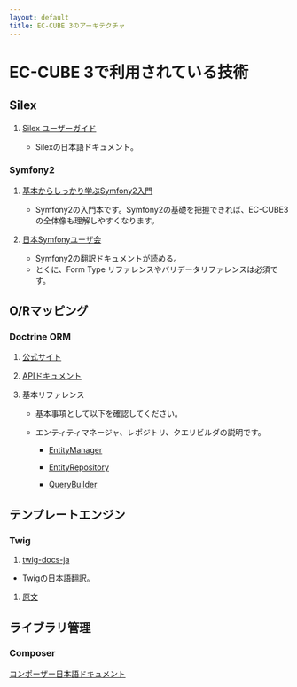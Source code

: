 ```yaml
---
layout: default
title: EC-CUBE 3のアーキテクチャ
---
```

<!--
---

## はじめに

### Symfony2 コンポーネント

- Symfony2の公式ページで、「Symfony2 コンポーネント」についての説明があります。


---

_“結局のところ、Symfony2 とはいったい何なのでしょうか？ **Symfony2 は、独立した 20 以上のライブラリの集合体で、それらの一つ一つは どんな PHP プロジェクトでも使用可能です。** それらを Symfony2 コンポーネントと呼んでいますが、どんな開発の場合でも、ほとんどすべてのシチュエーションで便利なものとなっています。 いくつか紹介しましょう。”_

[引用元 : スタンドアロンなツール: Symfony2 コンポーネント](http://docs.symfony.gr.jp/symfony2/book/http_fundamentals.html)

---

- 上記で「___Symfony2 は、独立した 20 以上のライブラリの集合体で、それらの一つ一つは どんな PHP プロジェクトでも使用可能です___」と表現されている通り、Symfony2とは独立したコンポーネントの集合体といえそうです。

では上記を踏まえて「Silex」、そして「EC-CUBE 3」との関係性を探ってみます。

### Symfony2 - 必須ではないコンポーネント = Silex?

では**「Silex」**とはなんでしょう?

- Silexの公式サイトを見るとイントロダクションの章の冒頭に以下の記述があります。

---

_“Silex は PHP 5.3 以上で動作する PHPマイクロフレームワークです。 **Symfony2 のコンポーネントと Pimple を利用して構築されており**、 Sinatra からもインスパイアされています。”_

[引用元: Silex公式サイト/イントロダクション (Introduction)](http://silex-users-jp.phper.jp/doc/html/intro.html)

---

- ここではSinatraはおいておきましょう、そこよりも強調表示した箇所に「_**Symfony2 のコンポーネントと** Pimple を利用して**構築**されており_」との記述がされています。

重要なヒントが記述されていますね。分かり易い様に、あえて間違った表現を行いますが、**「Silex」の基本構造は「Symfony2 のコンポーネント」**と捉える事ができます。

- 実際にSilexの公式サイトに以下の記述があります。

---

_“以下の Symfony2 コンポーネントが Silex で利用されています:_

_HttpFoundation: Request と Response のため._

_HttpKernel: なぜなら中枢部分が必要だから_

_Routing: 定義したルーティングと一致するかどうかを確認するため_

_EventDispatcher: HttpKernelにフックするため”_

[引用元: Silex公式サイト/内部の仕組み](http://silex-users-jp.phper.jp/doc/html/internals.html)

---

表現がわかりにくいかも知れませんが、WEBアプリの核となる「http」のリクエスト・レスポンス処理を、担っているようです。

と云う事は**EC-CUBE 3の構造を知る**には**「Symfony2 のコンポーネント」が鍵**となってきそうです。

### Silex + ? = EC-CUBE 3コア

- さて本題ですが、EC-CUBE 3の実際はどうなのでしょうか、EC-CUBE 3は公開情報にもある様に、「Silex」をベースとして、構築されているWEBアプリケーションです。

- では **EC-CUBE 3のコア = Silex** いう理解で正しいでしょうか？

- 確かに「**=**」となる箇所も多々ありますが、あえていいましょう**間違いです**。

- 正しくは **Silex + Symfony2コンポーネント + カスタマイズ = EC-CUBE 3コア** です。


## EC-CUBE 3のアーキテクチャ

- 前章の説明で理解いただけたでしょうか？

----

__Silex + Symfony2コンポーネント + カスタマイズ = EC-CUBE 3コア__

----

- みなさん「EC-CUBE 3」のコードに触れていき、疑問にぶつかった際は、「Silex」の情報を検索するのではないでしょうか？

- ですが、欲しい情報が見つかっても、コードの内容との相違に戸惑いませんか？

- 理由は、「Silex」の仕様よりも、「Symfony2コンポーネント」の仕様の方が、色濃く設計思想に反映されているからです。

- 「Silex」は必要最小限の機能だけで構築されているため、カスマイズの自由は高いですが、かわりにライブラリが不足してるとも、言い換える事ができます。

- 実際EC-CUBE 3の様なショッピングカートを構築するには、ライブラリ不足が目立ちます。

- そこで、「EC-CUBE 3」に必要な機能で「Silex」で不足しているものは「Symfony2コンポーネント」で実現されています。
	※当然全てではありません。

- そのために「EC-CUBE 3」独自のカスタマイズがコアに含まれている上、「Symfony2」の技術が多様されているために、「Silex」の情報を初めに検索しても、欲しい情報にたどり着けない事もあります。

- これまでの内容をまとめると、何か疑問があった際は、「Symfony2」の情報を検索した方が、望んだ情報にたどり着ける可能性が高くなります。

- 当然、カスタマイズも行われているため、たどり着いた情報で、全てが解決する訳ではないと思いますが、大きなヒントは得られるはずです。

### 必要情報を得るために

- 以下の順で技術情報をたどって行く事をおすすめします。

	1. EC-CUBE 3
	1. Symfony2
	1. Doctrine/Twig
	1. Silex

- では以下から各技術の参考先を記述します。

-->

<!--
# EC-CUBE 3で採用されている技術

- EC-CUBE 3では、**Silexをフレームワーク**として採用し、Silexで**補いきれない機能は「Symfon2コンポーネント」**を用いています。

### Symfony2 コンポーネント

- Symfony2の公式ページで、「Symfony2 コンポーネント」についての説明があります。


---

_“結局のところ、Symfony2 とはいったい何なのでしょうか？ **Symfony2 は、独立した 20 以上のライブラリの集合体で、それらの一つ一つは どんな PHP プロジェクトでも使用可能です。** それらを Symfony2 コンポーネントと呼んでいますが、どんな開発の場合でも、ほとんどすべてのシチュエーションで便利なものとなっています。 いくつか紹介しましょう。”_

[引用元 : スタンドアロンなツール: Symfony2 コンポーネント](http://docs.symfony.gr.jp/symfony2/book/http_fundamentals.html)

---

- 上記の説明の様に、「Symfony2コンポーネント」はライブラリと捉えてください。
-->

# EC-CUBE 3で利用されている技術

## Silex

1. <a href="http://silex-users-jp.phper.jp/" target="_blank">Silex ユーザーガイド</a>

	- Silexの日本語ドキュメント。


### Symfony2

1. <a href="http://gihyo.jp/book/2016/978-4-7741-7803-5" target="_blank">基本からしっかり学ぶSymfony2入門</a>

	- Symfony2の入門本です。Symfony2の基礎を把握できれば、EC-CUBE3の全体像も理解しやすくなります。

1. <a href="http://docs.symfony.gr.jp/" target="_blank">日本Symfonyユーザ会</a>

	- Symfony2の翻訳ドキュメントが読める。
	- とくに、Form Type リファレンスやバリデータリファレンスは必須です。


## O/Rマッピング

### Doctrine ORM

1. <a href="http://www.doctrine-project.org/projects/orm.html" target="_blank">公式サイト</a>

1. <a href="http://www.doctrine-project.org/api/orm/2.4/index.html" target="_blank">APIドキュメント</a>

1. 基本リファレンス

    - 基本事項として以下を確認してください。
    - エンティティマネージャ、レポジトリ、クエリビルダの説明です。

        - <a href="http://www.doctrine-project.org/api/orm/2.4/class-Doctrine.ORM.EntityManager.html" target="_blank">EntityManager</a>

        - <a href="http://www.doctrine-project.org/api/orm/2.4/class-Doctrine.ORM.EntityRepository.html" target="_blank">EntityRepository</a>

        - <a href="http://www.doctrine-project.org/api/orm/2.4/class-Doctrine.ORM.QueryBuilder.html" target="_blank">QueryBuilder</a>



## テンプレートエンジン

### Twig

1. <a href="https://github.com/symfony-japan/twig-docs-ja" target="_blank">twig-docs-ja</a>
  - Twigの日本語翻訳。

1. <a href="http://twig.sensiolabs.org/documentation" target="_blank">原文</a>

## ライブラリ管理

### Composer

<a href="https://kohkimakimoto.github.io/getcomposer.org_doc_jp/doc/00-intro.html" target="_blank">コンポーザー日本語ドキュメント</a>
